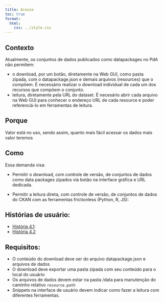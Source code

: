 ```yaml
---
title: Acesso
toc: true
format:
  html:
    css: ../style.css
---
```


## Contexto

Atualmente, os conjuntos de dados publicados como datapackages no PdA não permitem:
- o download, por um botão, diretamente na Web GUI, como pasta zipada, com o datapackage.json e demais arquivos (resources) que o compõem. É necessário realizar o download individual de cada um dos recursos que compõem o conjunto. 
- leitura, diretamente pela URL do dataset. É necesário abrir cada arquivo na Web GUI para conhecer o endereço URL de cada resource e poder referenciá-lo em ferramentas de leitura.

## Porque

Valor está no uso, sendo assim, quanto mais fácil acessar os dados mais valor teremos

## Como

Essa demanda visa:

- Permitir o download, com controle de versão, de conjuntos de dados como data packages zipados via botão na interface gráfica e URL dedicada.
	
- Permitir a leitura direta, com controle de versão, de conjuntos de dados do CKAN com as ferramentas frictionless (Python, R, JS):
	

## Histórias de usuário:

-  [História 4.1](https://github.com/transparencia-mg/viz-metadados-frictionless/issues/26): 
-  [História 4.2](https://github.com/transparencia-mg/viz-metadados-frictionless/issues/27)

## Requisitos:

- O conteúdo do download deve ser do arquivo datapackage.json e arquivos de dados
- O download deve exportar uma pasta zipada com seu conteúdo para o local do usuário
- Os arquivos de dados devem estar na pasta /data para manutenção do caminho relativo `resource.path`
- Snippets na interface de usuário devem indicar como fazer a leitura com diferentes ferramentas.
